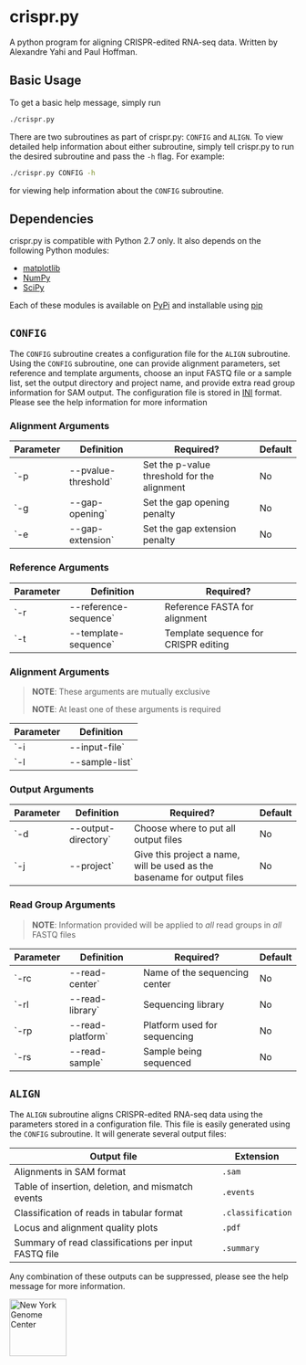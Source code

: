 # crispr.py

A python program for aligning CRISPR-edited RNA-seq data. Written by Alexandre Yahi and Paul Hoffman.

## Basic Usage

To get a basic help message, simply run

```bash
./crispr.py
```

There are two subroutines as part of crispr.py: `CONFIG` and `ALIGN`. To view detailed help information about either subroutine, simply tell crispr.py to run the desired subroutine and pass the `-h` flag. For example:

```bash
./crispr.py CONFIG -h
```

for viewing help information about the `CONFIG` subroutine.

## Dependencies

crispr.py is compatible with Python 2.7 only. It also depends on the following Python modules:
 - [matplotlib](http://matplotlib.org/)
 - [NumPy](http://www.numpy.org/)
 - [SciPy](https://www.scipy.org/)

Each of these modules is available on [PyPi](https://pypi.python.org/) and installable using [pip](https://pip.pypa.io/en/stable/)

## `CONFIG`

The `CONFIG` subroutine creates a configuration file for the `ALIGN` subroutine. Using the `CONFIG` subroutine, one can provide alignment parameters, set reference and template arguments, choose an input FASTQ file or a sample list, set the output directory and project name, and provide extra read group information for SAM output. The configuration file is stored in [INI](https://en.wikipedia.org/wiki/INI_file) format. Please see the help information for more information

### Alignment Arguments

| Parameter | Definition | Required? | Default |
| --------- | ---------- | --------- | ------- |
| `-p | --pvalue-threshold` | Set the p-value threshold for the alignment | No | 1 * 10<sup>-3</sup> |
| `-g | --gap-opening` | Set the gap opening penalty | No | 8 |
| `-e | --gap-extension` | Set the gap extension penalty | No | 1 |

### Reference Arguments

| Parameter | Definition | Required? |
| --------- | ---------- | --------- |
| `-r | --reference-sequence` | Reference FASTA for alignment | **Yes** |
| `-t | --template-sequence` | Template sequence for CRISPR editing | **Yes** |

### Alignment Arguments

> **NOTE**: These arguments are mutually exclusive
>
> **NOTE**: At least one of these arguments is required

| Parameter | Definition |
| --------- | ---------- |
| `-i | --input-file` | Provide a single FASTQ file for aligning |
| `-l | --sample-list` | Provide a list of FASTQ files for aligning; there should be one FASTQ file per line |

### Output Arguments

| Parameter | Definition | Required? | Default |
| --------- | ---------- | --------- | ------- |
| `-d | --output-directory` | Choose where to put all output files | No | 'output' |
| `-j | --project` | Give this project a name, will be used as the basename for output files | No | 'crispr'

### Read Group Arguments

> **NOTE**: Information provided will be applied to *all* read groups in *all* FASTQ files

| Parameter | Definition | Required? | Default |
| --------- | ---------- | --------- | ------- |
| `-rc | --read-center` | Name of the sequencing center | No | None |
| `-rl | --read-library` | Sequencing library | No | None |
| `-rp | --read-platform` | Platform used for sequencing | No | None |
| `-rs | --read-sample` | Sample being sequenced | No | None |

## `ALIGN`

The `ALIGN` subroutine aligns CRISPR-edited RNA-seq data using the parameters stored in a configuration file. This file is easily generated using the `CONFIG` subroutine. It will generate several output files:

| Output file | Extension |
| ----------- | --------- |
| Alignments in SAM format | `.sam` |
| Table of insertion, deletion, and mismatch events | `.events` |
| Classification of reads in tabular format | `.classification` |
| Locus and alignment quality plots | `.pdf` |
| Summary of read classifications per input FASTQ file | `.summary` |

Any combination of these outputs can be suppressed, please see the help message for more information.

[<img src='.nygc.jpeg' alt='New York Genome Center' height='100' width='100'>](http://www.nygenome.org/)

